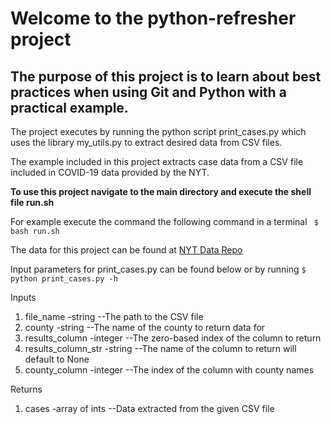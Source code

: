 
# Welcome to the python-refresher project

## The purpose of this project is to learn about best practices when using Git and Python with a practical example.

The project executes by running the python script print_cases.py which uses the library my_utils.py to extract desired data from CSV files.

The  example included in this project extracts case data from a CSV file included in COVID-19 data provided by the NYT. 

**To use this project navigate to the main directory and execute the shell file run.sh**

For example execute the command the following command in a terminal 
``` $ bash run.sh```

The data for this project can be found at [NYT Data Repo](https://github.com/nytimes/covid-19-data.git)




Input parameters for print_cases.py can be found below or by running ```$ python print_cases.py -h```

Inputs
1. file_name 
-string 
--The path to the CSV file
2. county
-string 
--The name of the county to return data for
3. results_column
-integer 
--The zero-based index of the column to return
4. results_column_str
-string 
--The name of the column to return will default to None
5. county_column
-integer 
--The index of the column with county names

Returns
1. cases
-array of ints 
--Data extracted from the given CSV file
